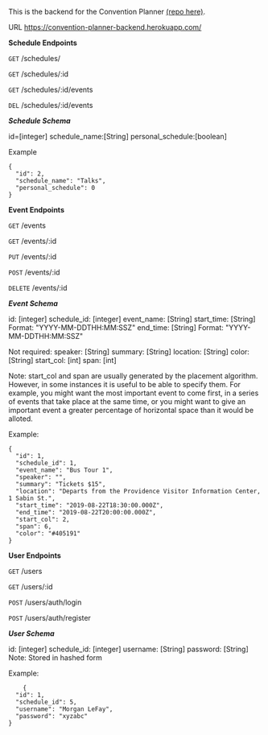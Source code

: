 
This is the backend for the Convention Planner [(repo here)](https://github.com/EmilyLow/convention-planner-frontend). 

URL
https://convention-planner-backend.herokuapp.com/

**Schedule Endpoints**

`GET` /schedules/

`GET` /schedules/:id

`GET` /schedules/:id/events

`DEL` /schedules/:id/events

***Schedule Schema***

id=[integer]
schedule_name:[String]
personal_schedule:[boolean]

Example

```
{
  "id": 2,
  "schedule_name": "Talks",
  "personal_schedule": 0
}
```

**Event Endpoints**

`GET` /events

`GET` /events/:id

`PUT` /events/:id

`POST` /events/:id

`DELETE` /events/:id

***Event Schema***

id: [integer]
schedule_id: [integer]
event_name: [String] 
start_time: [String] Format: "YYYY-MM-DDTHH:MM:SSZ"
end_time: [String] Format: "YYYY-MM-DDTHH:MM:SSZ"

Not required:
speaker: [String]
summary: [String]
location: [String]
color: [String]
start_col: [int]
span: [int]

Note: 
start_col and span are usually generated by the placement algorithm. However, in some instances it is useful to be able to specify them. For example, you might want the most important event to come first, in a series of events that take place at the same time, or you might want to give an important event a greater percentage of horizontal space than it would be alloted. 

Example:

```
{
  "id": 1,
  "schedule_id": 1,
  "event_name": "Bus Tour 1",
  "speaker": "",
  "summary": "Tickets $15",
  "location": "Departs from the Providence Visitor Information Center, 1 Sabin St.",
  "start_time": "2019-08-22T18:30:00.000Z",
  "end_time": "2019-08-22T20:00:00.000Z",
  "start_col": 2,
  "span": 6,
  "color": "#405191"
}

```

**User Endpoints**

`GET` /users

`GET` /users/:id

`POST` /users/auth/login

`POST` /users/auth/register

***User Schema***

id: [integer]
schedule_id: [integer]
username: [String]
password: [String] Note: Stored in hashed form


Example:
```
    {
  "id": 1,
  "schedule_id": 5,
  "username": "Morgan LeFay",
  "password": "xyzabc"
}

```